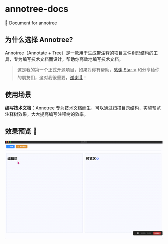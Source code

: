 # annotree-docs

📄 Document for annotree

## 为什么选择 Annotree?

Annotree（Annotate + Tree）是一款用于生成带注释的项目文件树形结构的工具，专为编写技术文档而设计，帮助你高效地编写技术文档。

> 这是我的第一个正式开源项目，如果对你有帮助，[感谢 Star ⭐️](https://github.com/itchaox/annotree) 和分享给你的朋友们，这对我很重要，[谢谢 💖](https://github.com/itchaox/annotree)！

## 使用场景

**编写技术文档**：Annotree 专为技术文档而生，可以通过扫描目录结构，实施预览注释树效果，大大提高编写注释树的效率。

## 效果预览 🎉

![描述](public/demo.gif)
